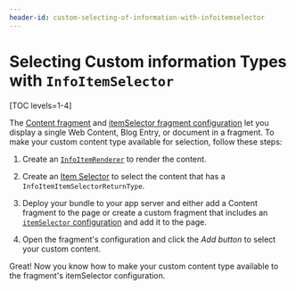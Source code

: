 ```yaml
---
header-id: custom-selecting-of-information-with-infoitemselector
---
```


# Selecting Custom information Types with `InfoItemSelector`

[TOC levels=1-4]

The [Content fragment](/docs/7-2/user/-/knowledge_base/u/content-page-management-interface#section-builder) 
and [itemSelector fragment configuration](/docs/7-2/reference/-/knowledge_base/r/fragment-configuration-types#item-selector-configuration) 
let you display a single Web Content, Blog Entry, or document in a fragment. To 
make your custom content type available for selection, follow these steps:

1. Create an [`InfoItemRenderer`](/docs/7-2/frameworks/-/knowledge_base/f/custom-rendering-of-information-with-infoitemrenderer) to render the content.

2.  Create an [Item Selector](/docs/7-2/frameworks/-/knowledge_base/f/selecting-entities-with-an-item-selector) 
    to select the content that has a `InfoItemItemSelectorReturnType`.

3.  Deploy your bundle to your app server and either add a Content fragment to 
    the page or create a custom fragment that includes an 
    [`itemSelector` configuration](/docs/7-2/reference/-/knowledge_base/r/fragment-configuration-types#item-selector-configuration) 
    and add it to the page.
    
4.  Open the fragment's configuration and click the *Add button* to select your 
    custom content.

Great! Now you know how to make your custom content type available to the 
fragment's itemSelector configuration.